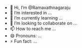 - 👋 Hi, I’m @Ramavathnagaraju
- 👀 I’m interested in ...
- 🌱 I’m currently learning ...
- 💞️ I’m looking to collaborate on ...
- 📫 How to reach me ...
- 😄 Pronouns: ...
- ⚡ Fun fact: ...

<!---
Ramavathnagaragu/Ramavathnagaragu is a ✨ special ✨ repository because its `README.md` (this file) appears on your GitHub profile.
You can click the Preview link to take a look at your changes.
--->
